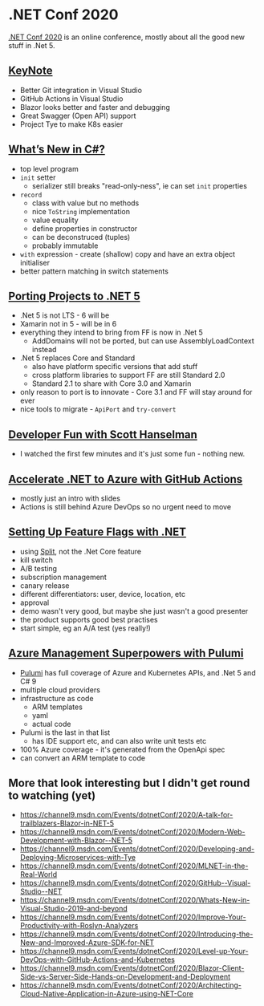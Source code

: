 # .NET Conf 2020

[.NET Conf 2020](https://channel9.msdn.com/Events/dotnetConf/2020)
is an online conference, mostly about all the good new stuff in .Net 5.

## [KeyNote](https://channel9.msdn.com/Events/dotnetConf/2020/Keynote-Welcome-to-NET-5)

- Better Git integration in Visual Studio
- GitHub Actions in Visual Studio
- Blazor looks better and faster and debugging
- Great Swagger (Open API) support
- Project Tye to make K8s easier

## [What’s New in C#?](https://channel9.msdn.com/Events/dotnetConf/2020/Whats-New-in-C)

- top level program
- `init` setter
  - serializer still breaks "read-only-ness", ie can set `init` properties
- `record`
  - class with value but no methods
  - nice `ToString` implementation
  - value equality
  - define properties in constructor
  - can be deconstruced (tuples)
  - probably immutable
- `with` expression - create (shallow) copy and have an extra object initialiser
- better pattern matching in switch statements

## [Porting Projects to .NET 5](https://channel9.msdn.com/Events/dotnetConf/2020/Porting-Projects-to-NET-5)

- .Net 5 is not LTS - 6 will be
- Xamarin not in 5 - will be in 6
- everything they intend to bring from FF is now in .Net 5
  - AddDomains will not be ported, but can use AssemblyLoadContext instead
- .Net 5 replaces Core and Standard
  - also have platform specific versions that add stuff
  - cross platform libraries to support FF are still Standard 2.0
  - Standard 2.1 to share with Core 3.0 and Xamarin
- only reason to port is to innovate - Core 3.1 and FF will stay around for ever
- nice tools to migrate - `ApiPort` and `try-convert`

## [Developer Fun with Scott Hanselman](https://channel9.msdn.com/Events/dotnetConf/2020/Developer-Fun-with-Scott-Hanselman)

- I watched the first few minutes and it's just some fun - nothing new.

## [Accelerate .NET to Azure with GitHub Actions](https://channel9.msdn.com/Events/dotnetConf/2020/Accelerate-NET-to-Azure-with-GitHub-Actions)

- mostly just an intro with slides
- Actions is still behind Azure DevOps so no urgent need to move

## [Setting Up Feature Flags with .NET](https://channel9.msdn.com/Events/dotnetConf/2020/S236)

- using [Split](https://split.io/product/feature-flags/), not the .Net Core feature
- kill switch
- A/B testing
- subscription management
- canary release
- different differentiators: user, device, location, etc
- approval
- demo wasn't very good, but maybe she just wasn't a good presenter
- the product supports good best practises
- start simple, eg an A/A test (yes really!)

## [Azure Management Superpowers with Pulumi](https://channel9.msdn.com/Events/dotnetConf/2020/Azure-Management-Superpowers-with-Pulumi)

- [Pulumi](https://www.pulumi.com/azure/) has full coverage of Azure and Kubernetes APIs, and .Net 5 and C# 9
- multiple cloud providers
- infrastructure as code
  - ARM templates
  - yaml
  - actual code
- Pulumi is the last in that list
  - has IDE support etc, and can also write unit tests etc
- 100% Azure coverage - it's generated from the OpenApi spec
- can convert an ARM template to code

## More that look interesting but I didn't get round to watching (yet)

- https://channel9.msdn.com/Events/dotnetConf/2020/A-talk-for-trailblazers-Blazor-in-NET-5
- https://channel9.msdn.com/Events/dotnetConf/2020/Modern-Web-Development-with-Blazor--NET-5
- https://channel9.msdn.com/Events/dotnetConf/2020/Developing-and-Deploying-Microservices-with-Tye
- https://channel9.msdn.com/Events/dotnetConf/2020/MLNET-in-the-Real-World
- https://channel9.msdn.com/Events/dotnetConf/2020/GitHub--Visual-Studio--NET
- https://channel9.msdn.com/Events/dotnetConf/2020/Whats-New-in-Visual-Studio-2019-and-beyond
- https://channel9.msdn.com/Events/dotnetConf/2020/Improve-Your-Productivity-with-Roslyn-Analyzers
- https://channel9.msdn.com/Events/dotnetConf/2020/Introducing-the-New-and-Improved-Azure-SDK-for-NET
- https://channel9.msdn.com/Events/dotnetConf/2020/Level-up-Your-DevOps-with-GitHub-Actions-and-Kubernetes
- https://channel9.msdn.com/Events/dotnetConf/2020/Blazor-Client-Side-vs-Server-Side-Hands-on-Development-and-Deployment
- https://channel9.msdn.com/Events/dotnetConf/2020/Architecting-Cloud-Native-Application-in-Azure-using-NET-Core
